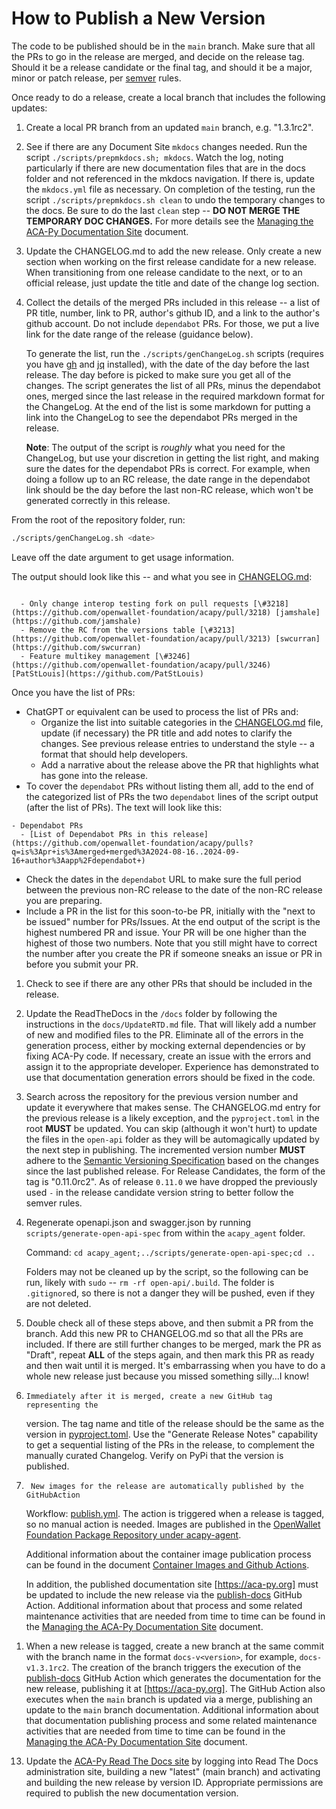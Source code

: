 # How to Publish a New Version

The code to be published should be in the `main` branch. Make sure that all the PRs to go in the release are
merged, and decide on the release tag. Should it be a release candidate or the final tag, and should it be
a major, minor or patch release, per [semver](https://semver.org/) rules.

Once ready to do a release, create a local branch that includes the following updates:

1. Create a local PR branch from an updated `main` branch, e.g. "1.3.1rc2".

2. See if there are any Document Site `mkdocs` changes needed. Run the script
   `./scripts/prepmkdocs.sh; mkdocs`. Watch the log, noting particularly if
   there are new documentation files that are in the docs folder and not
   referenced in the mkdocs navigation. If there is, update the `mkdocs.yml`
   file as necessary. On completion of the testing, run the script
   `./scripts/prepmkdocs.sh clean` to undo the temporary changes to the docs. Be
   sure to do the last `clean` step -- **DO NOT MERGE THE TEMPORARY DOC
   CHANGES.** For more details see the [Managing the ACA-Py Documentation Site] document.

3. Update the CHANGELOG.md to add the new release.  Only create a new section
   when working on the first release candidate for a new release. When
   transitioning from one release candidate to the next, or to an official
   release, just update the title and date of the change log section.

4. Collect the details of the merged PRs included in this release -- a list of
   PR title, number, link to PR, author's github ID, and a link to the author's
   github account. Do not include `dependabot` PRs. For those, we put a live
   link for the date range of the release (guidance below).
   
   To generate the list, run the `./scripts/genChangeLog.sh` scripts (requires you
   have [gh] and [jq] installed), with the date of the day before the last
   release. The day before is picked to make sure you get all of the changes.
   The script generates the list of all PRs, minus the dependabot ones, merged since
   the last release in the required markdown format for the ChangeLog. At the end
   of the list is some markdown for putting a link into the ChangeLog to see the
   dependabot PRs merged in the release.

   **Note**: The output of the script is _roughly_ what you need for the
   ChangeLog, but use your discretion in getting the list right, and making
   sure the dates for the dependabot PRs is correct. For example, when doing a
   follow up to an RC release, the date range in the dependabot link should
   be the day before the last non-RC release, which won't be generated correctly
   in this release.

   [gh]: https://github.com/cli/cli
   [jq]: https://jqlang.github.io/jq/download/

From the root of the repository folder, run:

```bash
./scripts/genChangeLog.sh <date>
```

Leave off the date argument to get usage information.

The output should look like this -- and what you see in [CHANGELOG.md](CHANGELOG.md):

```text

  - Only change interop testing fork on pull requests [\#3218](https://github.com/openwallet-foundation/acapy/pull/3218) [jamshale](https://github.com/jamshale)
  - Remove the RC from the versions table [\#3213](https://github.com/openwallet-foundation/acapy/pull/3213) [swcurran](https://github.com/swcurran)
  - Feature multikey management [\#3246](https://github.com/openwallet-foundation/acapy/pull/3246) [PatStLouis](https://github.com/PatStLouis)

```

Once you have the list of PRs:

- ChatGPT or equivalent can be used to process the list of PRs and:
   - Organize the list into suitable categories in the [CHANGELOG.md](CHANGELOG.md) file, update (if necessary) the PR title and add notes to clarify the changes. See previous release entries to understand the style -- a format that should help developers.
   - Add a narrative about the release above the PR that highlights what has gone into the release.
- To cover the `dependabot` PRs without listing them all, add to the end of the
  categorized list of PRs the two `dependabot` lines of the script output (after the list of PRs). The text will look like this:

```text
- Dependabot PRs
  - [List of Dependabot PRs in this release](https://github.com/openwallet-foundation/acapy/pulls?q=is%3Apr+is%3Amerged+merged%3A2024-08-16..2024-09-16+author%3Aapp%2Fdependabot+)
```

- Check the dates in the `dependabot` URL to make sure the full period between the previous non-RC release to the date of the non-RC release you are preparing.
- Include a PR in the list for this soon-to-be PR, initially with the "next to be issued" number for PRs/Issues. At the end output of the script is the highest numbered PR and issue. Your PR will be one higher than the highest of those two numbers. Note that you still might have to correct the number after you create the PR if someone sneaks an issue or PR in before you submit your PR.

1. Check to see if there are any other PRs that should be included in the release.

2. Update the ReadTheDocs in the `/docs` folder by following the instructions in
   the `docs/UpdateRTD.md` file. That will likely add a number of new and modified
   files to the PR. Eliminate all of the errors in the generation process,
   either by mocking external dependencies or by fixing ACA-Py code. If
   necessary, create an issue with the errors and assign it to the appropriate
   developer. Experience has demonstrated to use that documentation generation
   errors should be fixed in the code.

3. Search across the repository for the previous version number and update it
   everywhere that makes sense. The CHANGELOG.md entry for the previous release
   is a likely exception, and the `pyproject.toml` in the root **MUST** be
   updated. You can skip (although it won't hurt) to update the files in the
   `open-api` folder as they will be automagically updated by the next step in
   publishing. The incremented version number **MUST** adhere to the [Semantic
   Versioning
   Specification](https://semver.org/#semantic-versioning-specification-semver)
   based on the changes since the last published release. For Release
   Candidates, the form of the tag is "0.11.0rc2". As of release `0.11.0` we
   have dropped the previously used `-` in the release candidate version string
   to better follow the semver rules.

4. Regenerate openapi.json and swagger.json by running
   `scripts/generate-open-api-spec` from within the `acapy_agent` folder.

   Command: `cd acapy_agent;../scripts/generate-open-api-spec;cd ..`

   Folders may not be cleaned up by the script, so the following can be run, likely with `sudo` -- `rm -rf open-api/.build`. The folder is `.gitignore`d, so there is not a danger they will be pushed, even if they are not deleted.

5.  Double check all of these steps above, and then submit a PR from the branch.
   Add this new PR to CHANGELOG.md so that all the PRs are included.
   If there are still further changes to be merged, mark the PR as "Draft",
   repeat **ALL** of the steps again, and then mark this PR as ready and then
   wait until it is merged. It's embarrassing when you have to do a whole new
   release just because you missed something silly...I know!

6.     Immediately after it is merged, create a new GitHub tag representing the
   version. The tag name and title of the release should be the same as the
   version in [pyproject.toml](https://github.com/openwallet-foundation/acapy/tree/main/pyproject.toml). Use
   the "Generate Release Notes" capability to get a sequential listing of the
   PRs in the release, to complement the manually curated Changelog. Verify on
   PyPi that the version is published.

7.      New images for the release are automatically published by the GitHubAction
   Workflow: [publish.yml]. The action is triggered when a release is tagged, so
   no manual action is needed. Images are published in the [OpenWallet
   Foundation Package Repository under
   acapy-agent](https://github.com/openwallet-foundation/acapy/pkgs/container/acapy-agent/versions?filters%5Bversion_type%5D=tagged).

   Additional information about the container image publication process can be
   found in the document [Container Images and Github Actions](docs/deploying/ContainerImagesAndGithubActions.md).

   In addition, the published documentation site [https://aca-py.org] must be
   updated to include the new release via the [publish-docs] GitHub Action.
   Additional information about that process and some related maintenance
   activities that are needed from time to time can be found in the [Managing the ACA-Py Documentation Site] document.

[publish.yml]: https://github.com/openwallet-foundation/acapy/blob/main/.github/workflows/publish.yml

1.    When a new release is tagged, create a new branch at the same commit with
    the branch name in the format `docs-v<version>`, for example, `docs-v1.3.1rc2`.
    The creation of the branch triggers the execution of the [publish-docs]
    GitHub Action which generates the documentation for the new release,
    publishing it at [https://aca-py.org]. The GitHub Action also executes when
    the `main` branch is updated via a merge, publishing an update to the `main`
    branch documentation. Additional information about that documentation
    publishing process and some related maintenance activities that are needed
    from time to time can be found in the [Managing the ACA-Py Documentation Site] document.

[publish-docs]: https://github.com/openwallet-foundation/acapy/blob/main/.github/workflows/publish-docs.yml
[Managing the ACA-Py Documentation Site]: Managing-ACA-Py-Doc-Site.md
[https://aca-py.org]: https://aca-py.org

13.  Update the [ACA-Py Read The Docs site] by logging into Read The Docs
    administration site, building a new "latest" (main branch) and activating
    and building the new release by version ID. Appropriate permissions are
    required to publish the new documentation version.

[ACA-Py Read The Docs site]: https://aries-cloud-agent-python.readthedocs.io/en/latest/
